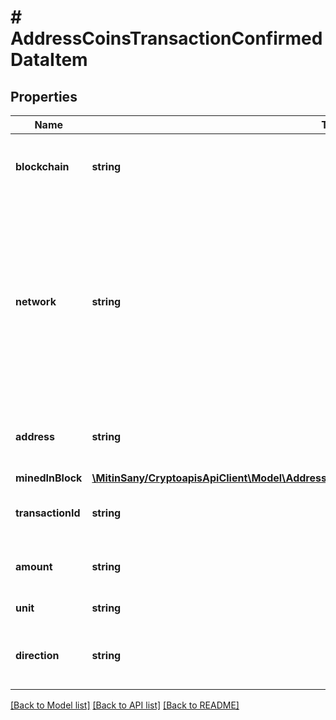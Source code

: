 # # AddressCoinsTransactionConfirmedDataItem

## Properties

Name | Type | Description | Notes
------------ | ------------- | ------------- | -------------
**blockchain** | **string** | Represents the specific blockchain protocol name, e.g. Ethereum, Bitcoin, etc. |
**network** | **string** | Represents the name of the blockchain network used; blockchain networks are usually identical as technology and software, but they differ in data, e.g. - \&quot;mainnet\&quot; is the live network with actual data while networks like \&quot;testnet\&quot;, \&quot;sepolia\&quot;, \&quot;nile\&quot; are test networks. |
**address** | **string** | Defines the specific address to which the coin transaction has been sent and is confirmed. |
**minedInBlock** | [**\MitinSany/CryptoapisApiClient\Model\AddressCoinsTransactionConfirmedDataItemMinedInBlock**](AddressCoinsTransactionConfirmedDataItemMinedInBlock.md) |  |
**transactionId** | **string** | Defines the unique ID of the specific transaction, i.e. its identification number. |
**amount** | **string** | Defines the amount of coins sent with the confirmed transaction. |
**unit** | **string** | Defines the unit of the transaction, e.g. BTC. |
**direction** | **string** | Defines whether the transaction is \&quot;incoming\&quot; or \&quot;outgoing\&quot;. |

[[Back to Model list]](../../README.md#models) [[Back to API list]](../../README.md#endpoints) [[Back to README]](../../README.md)
